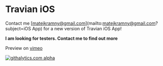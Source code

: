 Travian iOS
===========

Contact me [matejkramny@gmail.com](mailto:matejkramny@gmail.com?subject=iOS App) for a new version of Travian iOS App!

**I am looking for testers. Contact me to find out more**

Preview on [vimeo](vimeo.com/54672262)

[![githalytics.com alpha](https://cruel-carlota.pagodabox.com/15a2b6b99ad63fe7c42a4b4efcca0229 "githalytics.com")](http://githalytics.com/matejkramny/TravianV1)